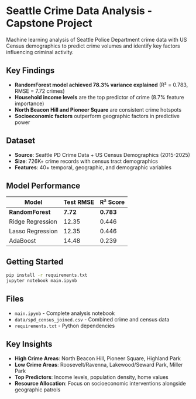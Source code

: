 # Seattle Crime Data Analysis - Capstone Project

Machine learning analysis of Seattle Police Department crime data with US Census demographics to predict crime volumes and identify key factors influencing criminal activity.

## Key Findings
- **RandomForest model achieved 78.3% variance explained** (R² = 0.783, RMSE = 7.72 crimes)
- **Household income levels** are the top predictor of crime (8.7% feature importance)
- **North Beacon Hill and Pioneer Square** are consistent crime hotspots
- **Socioeconomic factors** outperform geographic factors in predictive power

## Dataset
- **Source**: Seattle PD Crime Data + US Census Demographics (2015-2025)
- **Size**: 726K+ crime records with census tract demographics
- **Features**: 40+ temporal, geographic, and demographic variables

## Model Performance
| Model | Test RMSE | R² Score |
|-------|-----------|----------|
| **RandomForest** | **7.72** | **0.783** |
| Ridge Regression | 12.35 | 0.446 |
| Lasso Regression | 12.35 | 0.446 |
| AdaBoost | 14.48 | 0.239 |

## Getting Started
```bash
pip install -r requirements.txt
jupyter notebook main.ipynb
```

## Files
- `main.ipynb` - Complete analysis notebook
- `data/spd_census_joined.csv` - Combined crime and census data
- `requirements.txt` - Python dependencies

## Key Insights
- **High Crime Areas**: North Beacon Hill, Pioneer Square, Highland Park
- **Low Crime Areas**: Roosevelt/Ravenna, Lakewood/Seward Park, Miller Park
- **Top Predictors**: Income levels, population density, home values
- **Resource Allocation**: Focus on socioeconomic interventions alongside geographic patrols
